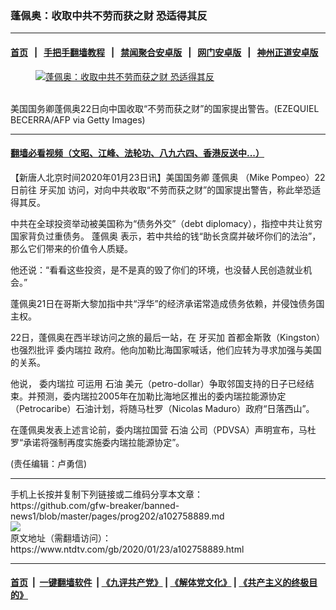 ### 蓬佩奥：收取中共不劳而获之财 恐适得其反
------------------------

#### [首页](https://github.com/gfw-breaker/banned-news1/blob/master/README.md) &nbsp;&nbsp;|&nbsp;&nbsp; [手把手翻墙教程](https://github.com/gfw-breaker/guides/wiki) &nbsp;&nbsp;|&nbsp;&nbsp; [禁闻聚合安卓版](https://github.com/gfw-breaker/bn-android) &nbsp;&nbsp;|&nbsp;&nbsp; [网门安卓版](https://github.com/oGate2/oGate) &nbsp;&nbsp;|&nbsp;&nbsp; [神州正道安卓版](https://github.com/SzzdOgate/update) 



<div><div class="featured_image">
 <a href="https://i.ntdtv.com/assets/uploads/2020/01/GettyImages-1195198276.jpg" target="_blank">
  <figure>
   <img alt="蓬佩奥：收取中共不劳而获之财 恐适得其反" src="https://i.ntdtv.com/assets/uploads/2020/01/GettyImages-1195198276-800x450.jpg"/>
  </figure><br/>
 </a>
 <span class="caption">
  美国国务卿蓬佩奥22日向中国收取“不劳而获之财”的国家提出警告。(EZEQUIEL BECERRA/AFP via Getty Images)
 </span>
</div>
</div><hr/>

#### [翻墙必看视频（文昭、江峰、法轮功、八九六四、香港反送中...）](http://167.172.214.107/home.html)

<div><div class="post_content" itemprop="articleBody">
 <p>
  【新唐人北京时间2020年01月23日讯】美国国务卿
  <ok href="https://www.ntdtv.com/gb/蓬佩奥.htm">
   蓬佩奥
  </ok>
  （Mike Pompeo）22日前往
  <ok href="https://www.ntdtv.com/gb/牙买加.htm">
   牙买加
  </ok>
  访问，对向中共收取“不劳而获之财”的国家提出警告，称此举恐适得其反。
 </p>
 <p>
  中共在全球投资举动被美国称为“债务外交”（debt diplomacy），指控中共让贫穷国家背负过重债务。
  <ok href="https://www.ntdtv.com/gb/蓬佩奥.htm">
   蓬佩奥
  </ok>
  表示，若中共给的钱“助长贪腐并破坏你们的法治”，那么它们带来的价值令人质疑。
 </p>
 <p>
  他还说：“看看这些投资，是不是真的毁了你们的环境，也没替人民创造就业机会。”
 </p>
 <p>
  蓬佩奥21日在哥斯大黎加指中共“浮华”的经济承诺常造成债务依赖，并侵蚀债务国主权。
 </p>
 <p>
  22日，蓬佩奥在西半球访问之旅的最后一站，在
  <ok href="https://www.ntdtv.com/gb/牙买加.htm">
   牙买加
  </ok>
  首都金斯敦（Kingston）也强烈批评
  <ok href="https://www.ntdtv.com/gb/委内瑞拉.htm">
   委内瑞拉
  </ok>
  政府。他向加勒比海国家喊话，他们应转为寻求加强与美国的关系。
 </p>
 <p>
  他说，
  <ok href="https://www.ntdtv.com/gb/委内瑞拉.htm">
   委内瑞拉
  </ok>
  可运用
  <ok href="https://www.ntdtv.com/gb/石油.htm">
   石油
  </ok>
  美元（petro-dollar）争取邻国支持的日子已经结束。并预测，委内瑞拉2005年在加勒比海地区推出的委内瑞拉能源协定（Petrocaribe）石油计划，将随马杜罗（Nicolas Maduro）政府“日落西山”。
 </p>
 <p>
  在蓬佩奥发表上述言论前，委内瑞拉国营
  <ok href="https://www.ntdtv.com/gb/石油.htm">
   石油
  </ok>
  公司（PDVSA）声明宣布，马杜罗“承诺将强制再度实施委内瑞拉能源协定”。
 </p>
 <p>
  (责任编辑：卢勇信)
 </p>
 <div class="single_ad">
 </div>
</div>
</div>
<hr/>
手机上长按并复制下列链接或二维码分享本文章：<br/>
https://github.com/gfw-breaker/banned-news1/blob/master/pages/prog202/a102758889.md <br/>
<a href='https://github.com/gfw-breaker/banned-news1/blob/master/pages/prog202/a102758889.md'><img src='https://github.com/gfw-breaker/banned-news1/blob/master/pages/prog202/a102758889.md.png'/></a> <br/>
原文地址（需翻墙访问）：https://www.ntdtv.com/gb/2020/01/23/a102758889.html


------------------------
#### [首页](https://github.com/gfw-breaker/banned-news1/blob/master/README.md) &nbsp;|&nbsp; [一键翻墙软件](https://github.com/gfw-breaker/nogfw/blob/master/README.md) &nbsp;| [《九评共产党》](https://github.com/gfw-breaker/9ping.md/blob/master/README.md#九评之一评共产党是什么) | [《解体党文化》](https://github.com/gfw-breaker/jtdwh.md/blob/master/README.md) | [《共产主义的终极目的》](https://github.com/gfw-breaker/gczydzjmd.md/blob/master/README.md)


<img src='http://gfw-breaker.win/banned-news/pages/prog202/a102758889.md' width='0px' height='0px'/>